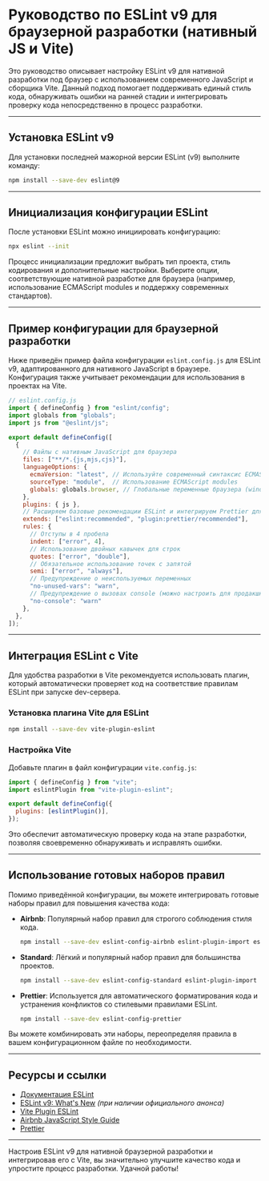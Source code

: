 # Руководство по ESLint v9 для браузерной разработки (нативный JS и Vite)

Это руководство описывает настройку ESLint v9 для нативной разработки под браузер с использованием современного JavaScript и сборщика Vite. Данный подход помогает поддерживать единый стиль кода, обнаруживать ошибки на ранней стадии и интегрировать проверку кода непосредственно в процесс разработки.

---

## Установка ESLint v9

Для установки последней мажорной версии ESLint (v9) выполните команду:
```sh
npm install --save-dev eslint@9
```

---

## Инициализация конфигурации ESLint

После установки ESLint можно инициировать конфигурацию:
```sh
npx eslint --init
```
Процесс инициализации предложит выбрать тип проекта, стиль кодирования и дополнительные настройки. Выберите опции, соответствующие нативной разработке для браузера (например, использование ECMAScript modules и поддержку современных стандартов).

---

## Пример конфигурации для браузерной разработки

Ниже приведён пример файла конфигурации `eslint.config.js` для ESLint v9, адаптированного для нативного JavaScript в браузере. Конфигурация также учитывает рекомендации для использования в проектах на Vite.

```js
// eslint.config.js
import { defineConfig } from "eslint/config";
import globals from "globals";
import js from "@eslint/js";

export default defineConfig([
  {
    // Файлы с нативным JavaScript для браузера
    files: ["**/*.{js,mjs,cjs}"],
    languageOptions: {
      ecmaVersion: "latest", // Используйте современный синтаксис ECMAScript
      sourceType: "module",  // Использование ECMAScript modules
      globals: globals.browser, // Глобальные переменные браузера (window, document, и т.д.)
    },
    plugins: { js },
    // Расширяем базовые рекомендации ESLint и интегрируем Prettier для форматирования
    extends: ["eslint:recommended", "plugin:prettier/recommended"],
    rules: {
      // Отступы в 4 пробела
      indent: ["error", 4],
      // Использование двойных кавычек для строк
      quotes: ["error", "double"],
      // Обязательное использование точек с запятой
      semi: ["error", "always"],
      // Предупреждение о неиспользуемых переменных
      "no-unused-vars": "warn",
      // Предупреждение о вызовах console (можно настроить для продакшн)
      "no-console": "warn"
    },
  },
]);
```

---

## Интеграция ESLint с Vite

Для удобства разработки в Vite рекомендуется использовать плагин, который автоматически проверяет код на соответствие правилам ESLint при запуске dev-сервера.

### Установка плагина Vite для ESLint
```sh
npm install --save-dev vite-plugin-eslint
```

### Настройка Vite

Добавьте плагин в файл конфигурации `vite.config.js`:
```js
import { defineConfig } from "vite";
import eslintPlugin from "vite-plugin-eslint";

export default defineConfig({
  plugins: [eslintPlugin()],
});
```

Это обеспечит автоматическую проверку кода на этапе разработки, позволяя своевременно обнаруживать и исправлять ошибки.

---

## Использование готовых наборов правил

Помимо приведённой конфигурации, вы можете интегрировать готовые наборы правил для повышения качества кода:
- **Airbnb**: Популярный набор правил для строгого соблюдения стиля кода.
  ```sh
  npm install --save-dev eslint-config-airbnb eslint-plugin-import eslint-plugin-react eslint-plugin-react-hooks eslint-plugin-jsx-a11y eslint-config-prettier
  ```
- **Standard**: Лёгкий и популярный набор правил для большинства проектов.
  ```sh
  npm install --save-dev eslint-config-standard eslint-plugin-import eslint-plugin-node eslint-plugin-promise eslint-config-prettier
  ```
- **Prettier**: Используется для автоматического форматирования кода и устранения конфликтов со стилевыми правилами ESLint.
  ```sh
  npm install --save-dev eslint-config-prettier
  ```

Вы можете комбинировать эти наборы, переопределяя правила в вашем конфигурационном файле по необходимости.

---

## Ресурсы и ссылки

- [Документация ESLint](https://eslint.org/docs/latest/)
- [ESLint v9: What's New](https://eslint.org/blog/2022/06/eslint-v9-released) *(при наличии официального анонса)*
- [Vite Plugin ESLint](https://github.com/gxmari007/vite-plugin-eslint)
- [Airbnb JavaScript Style Guide](https://github.com/airbnb/javascript)
- [Prettier](https://prettier.io/)

---

Настроив ESLint v9 для нативной браузерной разработки и интегрировав его с Vite, вы значительно улучшите качество кода и упростите процесс разработки. Удачной работы!  